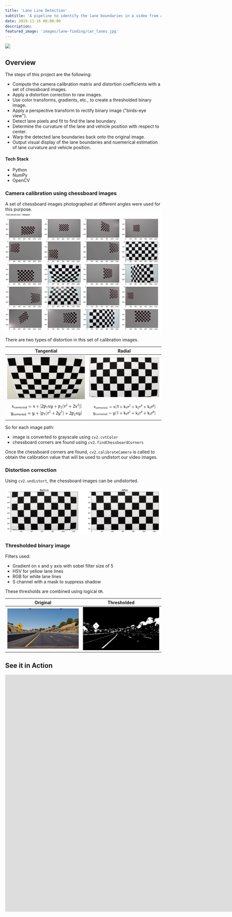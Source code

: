 ```yaml
---
title: 'Lane Line Detection'
subtitle: 'A pipeline to identify the lane boundaries in a video from a front-facing camera on a car.'
date: 2019-11-16 00:00:00
description:
featured_image: 'images/lane-finding/car_lanes.jpg'
---
```


![](/images/lane-finding/lane-finding.gif)

## Overview
The steps of this project are the following:
* Compute the camera calibration matrix and distortion coefficients with a set of chessboard images.
* Apply a distortion correction to raw images.
* Use color transforms, gradients, etc., to create a thresholded binary image.
* Apply a perspective transform to rectify binary image ("birds-eye view").
* Detect lane pixels and fit to find the lane boundary.
* Determine the curvature of the lane and vehicle position with respect to center.
* Warp the detected lane boundaries back onto the original image.
* Output visual display of the lane boundaries and nuemerical estimation of lane curvature and vehicle position.

#### Tech Stack
* Python
* NumPy
* OpenCV

### Camera calibration using chessboard images
A set of chessboard images photographed at different angles were used for this purpose. 
![](/images/lane-finding/1.png)

There are two types of distortion in this set of calibration images.

| Tangential    | Radial           |
|:-------------:|:-------------:|
| ![](/images/lane-finding/calibration2.jpg)     | ![](/images/lane-finding/calibration1.jpg)|
| ![](/images/lane-finding/tangential_distortion_formula.png)     | ![](/images/lane-finding/radial_distortion_formula.png)      |

So for each image path:
* image is converted to grayscale using `cv2.cvtColor`
* chessboard corners are found using `cv2.findChessboardCorners`

Once the chessboard corners are found, `cv2.calibrateCamera` is called to obtain the calibration value that will be used to undistort our video images. 

### Distortion correction

Using `cv2.undistort`, the chessboard images can be undistorted.

![](/images/lane-finding/2_undistort.png)

### Thresholded binary image

Filters used:
* Gradient on x and y axis with sobel filter size of 5
* HSV for yellow lane lines
* RGB for white lane lines
* S channel with a mask to suppress shadow

These thresholds are combined using logical `OR`.

| Original    | Thresholded           |
|:-------------:|:-------------:|
| ![](/images/lane-finding/binary1.png)     | ![](/images/lane-finding/binary2.png)|

## See it in Action

<iframe width="1905" height="763" src="https://www.youtube.com/embed/ng9edgddoms" frameborder="0" allow="accelerometer; autoplay; encrypted-media; gyroscope; picture-in-picture" allowfullscreen></iframe>